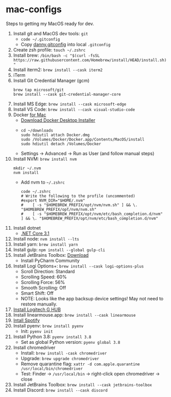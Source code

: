 # mac-configs

Steps to getting my MacOS ready for dev.

1. Install git and MacOS dev tools: `git`
    - ```code ~/.gitconfig```
    - Copy [danny.gitconfig](https://github.com/dannydwarren/machine-configs/blob/main/git/danny.gitconfig) into local `.gitconfig`
1. Create zsh profile: `touch ~/.zshrc`
1. Install brew: `/bin/bash -c "$(curl -fsSL https://raw.githubusercontent.com/Homebrew/install/HEAD/install.sh)"`
1. Install iterm2: `brew install --cask iterm2`
1. iTerm
1. Install Git Credential Manager (gcm)
    ```
    brew tap microsoft/git
    brew install --cask git-credential-manager-core
    ```
1. Install MS Edge: `brew install --cask microsoft-edge`
1. Install VS Code: `brew install --cask visual-studio-code`
1. Docker [for Mac](https://docs.docker.com/desktop/install/mac-install/)
   - [Download Docker Desktop Installer](https://desktop.docker.com/mac/main/amd64/Docker.dmg?utm_source=docker&utm_medium=webreferral&utm_campaign=docs-driven-download-mac-amd64&_gl=1*11tg1v6*_ga*NjU1NTc3OTAwLjE2ODkxMTA3Mzg.*_ga_XJWPQMJYHQ*MTY4OTExMDczOC4xLjEuMTY4OTExMDkxNS41MS4wLjA.)
   - ```
     cd ~/downloads
     sudo hdiutil attach Docker.dmg
     sudo /Volumes/Docker/Docker.app/Contents/MacOS/install
     sudo hdiutil detach /Volumes/Docker
     ```
    - Settings -> Advanced -> Run as User (and follow manual steps)
1. Install NVM: `brew install nvm`
    ```
    mkdir ~/.nvm
    nvm install 
    ```
    - Add nvm to `~/.zshrc`
       ```
       code ~/.zshrc
       # Write the following to the profile (uncommented)
       #export NVM_DIR="$HOME/.nvm"
       #    [ -s "$HOMEBREW_PREFIX/opt/nvm/nvm.sh" ] && \. "$HOMEBREW_PREFIX/opt/nvm/nvm.sh"
       #    [ -s "$HOMEBREW_PREFIX/opt/nvm/etc/bash_completion.d/nvm" ] && \. "$HOMEBREW_PREFIX/opt/nvm/etc/bash_completion.d/nvm"
       ```
1. Install dotnet
    - [.NET Core 3.1](https://download.visualstudio.microsoft.com/download/pr/c319dd8b-4ea5-473e-8609-c36f31c8186e/c9633afb3084888a8c62fa224512050b/dotnet-sdk-3.1.426-osx-x64.pkg)
1. Install node: `nvm install --lts`
1. Install yarn: `brew install yarn`
1. Install gulp: `npm install --global gulp-cli`
1. Install JetBrains Toolbox: [Download](https://www.jetbrains.com/toolbox-app/)
    - Install PyCharm Community
1. Install Logi Options+: `brew install --cask logi-options-plus`
    - Scroll Direction: Standard
    - Scrolling Speed: 60%
    - Scrolling Force: 56%
    - Smooth Scrolling: Off
    - Smart Shift: Off
    - NOTE: Looks like the app backsup device settings! May not need to restore manually.
1. [Install Logitech G HUB](https://www.logitechg.com/en-us/innovation/g-hub.html)
1. Install linearmouse.app: `brew install --cask linearmouse`
1. [Intall Spotify](https://www.spotify.com/us/download/mac/)
1. Install pyenv: `brew install pyenv`
    - Init: `pyenv init`
1. Install Python 3.8: `pyenv install 3.8`
    - Set as global Python version: `pyenv global 3.8`
1. Install chromedriver
    - Install: `brew install -cask chromedriver`
    - Upgrade: `brew upgrade chromedriver`
    - Remove quarantine flag: `xattr -d com.apple.quarantine /usr/local/bin/chromedriver`
    - Test: Finder -> `/usr/local/bin` -> right-click open chromedriver -> close
1. Install JetBrains Toolbox: `brew install --cask jetbrains-toolbox`
1. Install Discord: `brew install --cask discord`
